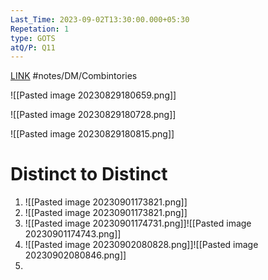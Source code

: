 ```yaml
---
Last_Time: 2023-09-02T13:30:00.000+05:30
Repetation: 1
type: GOTS
atQ/P: Q11
---
```

[LINK](https://uxkhzfstdjcborfuyyknhkhbyfnskrywvveioufkbjkupomnptjwvhbavkysuhi.vercel.app/gateoverflow.in/quiz/results.html?exam_id=342)
#notes/DM/Combintories

![[Pasted image 20230829180659.png]]

![[Pasted image 20230829180728.png]]

![[Pasted image 20230829180815.png]]
# Distinct to Distinct
1.  ![[Pasted image 20230901173821.png]]
2. ![[Pasted image 20230901173821.png]]
3. ![[Pasted image 20230901174731.png]]![[Pasted image 20230901174743.png]]
5. ![[Pasted image 20230902080828.png]]![[Pasted image 20230902080846.png]]
6. 